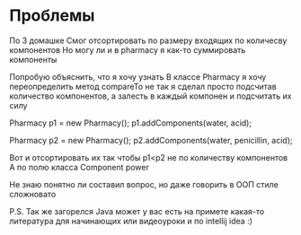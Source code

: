 # Проблемы

По 3 домашке 
Смог отсортировать по размеру входящих по количесву компонентов
Но могу ли и в pharmacy я как-то суммировать компоненты

Попробую объяснить, что я хочу узнать 
В классе Pharmacy я хочу переопределить метод compareTo не так я сделал
просто подсчитав количество компонентов, а залесть в каждый компонен и подсчитать их силу

Pharmacy p1 = new Pharmacy();
p1.addComponents(water, acid);

Pharmacy p2 = new Pharmacy();
p2.addComponents(water, penicillin, acid);

Вот и отсортировать их так чтобы p1<p2 не по количеству компонентов 
А по полю класса Component power

Не знаю понятно ли составил вопрос, но даже говорить в ООП стиле сложновато

P.S. Так же загорелся Java может у вас есть на примете какая-то литература для начинающих или видеоуроки и по intellij idea :)
